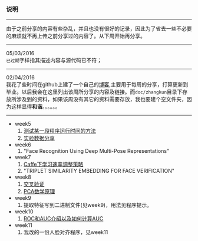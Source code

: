 ### 说明

- - - 

由于之前分享的内容有些杂乱，并且也没有很好的记录，因此为了省去一些不必要的麻烦就不再上传之前分享过的内容了。从下周开始再分享。
- - - 
05/03/2016<br>
  `已过期`字样指其描述内容与源代码已不符；<br>
- - - 
02/04/2016<br>
我花了些时间在github上建了一个自己的[博客](http://zhaixingzhaiyue.github.io),主要用于每周的分享，打算更新到毕业。以后我会在这里列出该周所分享的内容及链接。而`doc/zhangkun`目录下存放所涉及到的资料，如果该周没有其它的资料需要存放，我也要建个空文件夹，因为这样显得**和谐**。。。。。。<br>
- - - 
- week5
    1. [测试某一段程序运行时间的方法](http://zhaixingzhaiyue.github.io/post/2016/03/31/clock.html)
    2. [实验数据分享](http://zhaixingzhaiyue.github.io/post/2016/04/02/siamese.html)
- week6
    1. "Face Recognition Using Deep Multi-Pose Representations"
- week7
    1. [Caffe下学习速率调整策略](http://blog.csdn.net/zhaixingzhaiyue/article/details/51141241)
    2. "TRIPLET SIMILARITY EMBEDDING FOR FACE VERIFICATION"
- week8
    1. [交叉验证](http://blog.csdn.net/u012333003/article/details/36206171?utm_source=tuicool&utm_medium=referral)
    2. [PCA数学原理](http://blog.codinglabs.org/articles/pca-tutorial.html)
- week9
    1. 提取特征写到二进制文件(见week9)，用法见程序提示。
- week10
    1. [ROC和AUC介绍以及如何计算AUC](http://alexkong.net/2013/06/introduction-to-auc-and-roc/)
- week11
    1. 我改的一份人脸对齐程序，见week11

